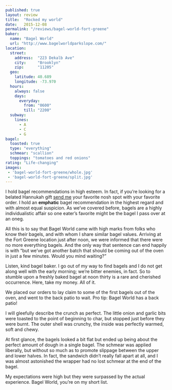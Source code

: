 ```yaml
---
published: true
layout: review
title:  "Rocked my world"
date:   2015-12-08
permalink: "/reviews/bagel-world-fort-greene"
baker:
  name: "Bagel World"
  url: "http://www.bagelworldparkslope.com/"
location:
  street:
    address:  "223 Dekalb Ave"
    city:     "Brooklyn"
    zip:      "11205"
  geo:
    latitude: 40.689
    longitude: -73.970
  hours:
    always: false
    days:
      everyday:
        from: "0600"
        till: "2200"
  subway:
    lines:
      - A
      - C
      - G
bagel:
  toasted: true
  type: "everything"
  schmear: "scallion"
  toppings: "tomatoes and red onions"
rating: "Life-changing"
images:
 - 'bagel-world-fort-greene/whole.jpg'
 - 'bagel-world-fort-greene/split.jpg'
---
```


I hold bagel recommendations in high esteem. In fact, if you’re looking for a belated Hannukah gift [send me](mailto:letsnosh@theschmearcampaign.com) your favorite nosh spot with your favorite order. I hold an **emphatic** bagel recommendation in the highest regard and with almost equal suspicion. As we’ve covered before, bagels are a highly individualistic affair so one eater’s favorite might be the bagel I pass over at an oneg.

All this is to say that Bagel World came with high marks from folks who know their bagels, and with whom I share similar bagel values. Arriving at the Fort Greene location just after noon, we were informed that there were no more everything bagels. And the only way that sentence can end happily is with “but we’ve got another batch that should be coming out of the oven in just a few minutes. Would you mind waiting?”

Listen, kind bagel baker. I go out of my way to find bagels and I do not get along well with the early morning; we’re bitter enemies, in fact. So to stumble upon a freshly baked bagel at noon thirty is a rare and cherished occurrence. Here, take my money. All of it.

We placed our orders to lay claim to some of the first bagels out of the oven, and went to the back patio to wait. Pro tip: Bagel World has a back patio!

I will gleefully describe the crunch as perfect. The little onion and garlic bits were toasted to the point of beginning to char, but stopped just before they were burnt. The outer shell was crunchy, the inside was perfectly warmed, soft and chewy.

At first glance, the bagels looked a bit flat but ended up being about the perfect amount of dough in a single bagel. The schmear was applied liberally, but without so much as to promote slippage between the upper and lower halves. In fact, the sandwich didn’t really fall apart at all, and I was almost astonished the wrapper had no lost schmear at the end of the bagel.

My expectations were high but they were surpassed by the actual experience. Bagel World, you’re on my short list.

